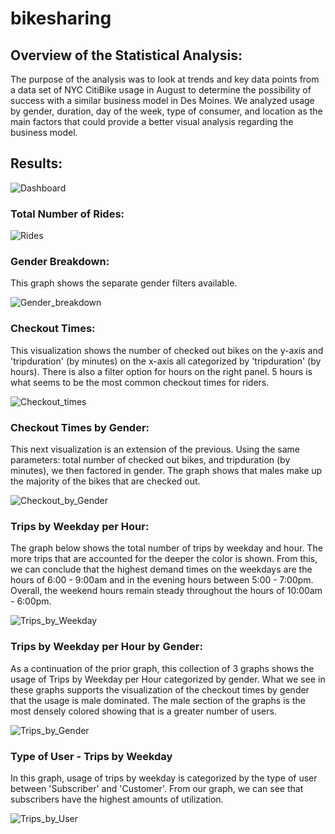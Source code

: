 # bikesharing

## Overview of the Statistical Analysis:
The purpose of the analysis was to look at trends and key data points from a data set of NYC CitiBike usage in August to determine the possibility of success with a similar business model in Des Moines. We analyzed usage by gender, duration, day of the week, type of consumer, and location as the main factors that could provide a better visual analysis regarding the business model.

## Results:
![Dashboard](https://user-images.githubusercontent.com/73874291/109598487-39698380-7ace-11eb-8c1b-e3fb8ac85c47.png)

### Total Number of Rides:

![Rides](https://user-images.githubusercontent.com/73874291/109598552-4f774400-7ace-11eb-8bc4-919958d0efde.png)

### Gender Breakdown:
This graph shows the separate gender filters available.

![Gender_breakdown](https://user-images.githubusercontent.com/73874291/109598517-41c1be80-7ace-11eb-8259-6439b5b35682.png)

### Checkout Times: 
This visualization shows the number of checked out bikes on the y-axis and 'tripduration' (by minutes) on the x-axis all categorized by 'tripduration' (by hours).
There is also a filter option for hours on the right panel. 
5 hours is what seems to be the most common checkout times for riders. 

![Checkout_times](https://user-images.githubusercontent.com/73874291/109598502-3cfd0a80-7ace-11eb-9e78-b9cef4b74206.png)

### Checkout Times by Gender:
This next visualization is an extension of the previous. Using the same parameters: total number of checked out bikes, and tripduration (by minutes), we then factored in gender. The graph shows that males make up the majority of the bikes that are checked out. 

![Checkout_by_Gender](https://user-images.githubusercontent.com/73874291/109598508-3ec6ce00-7ace-11eb-851c-e33cde6f8bc8.png)

### Trips by Weekday per Hour:
The graph below shows the total number of trips by weekday and hour. The more trips that are accounted for the deeper the color is shown. From this, we can conclude that the highest demand times on the weekdays are the hours of 6:00 - 9:00am and in the evening hours between 5:00 - 7:00pm. Overall, the weekend hours remain steady throughout the hours of 10:00am - 6:00pm. 

![Trips_by_Weekday](https://user-images.githubusercontent.com/73874291/109598524-44bcaf00-7ace-11eb-8bdc-fd5dc5cad452.png)

### Trips by Weekday per Hour by Gender:
As a continuation of the prior graph, this collection of 3 graphs shows the usage of Trips by Weekday per Hour categorized by gender. What we see in these graphs supports the visualization of the checkout times by gender that the usage is male dominated. The male section of the graphs is the most densely colored showing that is a greater number of users.

![Trips_by_Gender](https://user-images.githubusercontent.com/73874291/109598535-47b79f80-7ace-11eb-8719-62a6b0705918.png)

### Type of User - Trips by Weekday
In this graph, usage of trips by weekday is categorized by the type of user between 'Subscriber' and 'Customer'. From our graph, we can see that subscribers have the highest amounts of utilization. 

![Trips_by_User](https://user-images.githubusercontent.com/73874291/109598542-4a19f980-7ace-11eb-89d9-838f4021a4e0.png)
